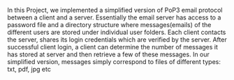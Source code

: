 In this Project, we implemented a simplified version of PoP3 email protocol between a client and a
server. Essentially the email server has access to a password file and a directory structure
where messages(emails) of the different users are stored under individual user folders. Each
client contacts the server, shares its login credentials which are verified by the server. After
successful client login, a client can determine the number of messages it has stored at server and
then retrieve a few of these messages. In our simplified version, messages simply correspond to
files of different types: txt, pdf, jpg etc
